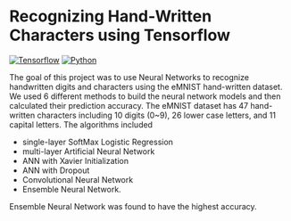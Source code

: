 # Recognizing Hand-Written Characters using Tensorflow

[![Tensorflow](https://img.shields.io/badge/Tensorflow-1.0-green.svg)](https://shields.io/) [![Python](https://img.shields.io/badge/Python-3.7.2-green.svg)](https://shields.io/)

The goal of this project was to use Neural Networks to recognize handwritten digits and characters using the eMNIST hand-written dataset. We used 6 different methods to build the neural network models and then calculated their prediction accuracy. The eMNIST dataset has 47 hand-written characters including 10 digits (0~9), 26 lower case letters, and 11 capital letters. The algorithms included

- single-layer SoftMax Logistic Regression
- multi-layer Artificial Neural Network
- ANN with Xavier Initialization
- ANN with Dropout
- Convolutional Neural Network
- Ensemble Neural Network.

Ensemble Neural Network was found to have the highest accuracy.
